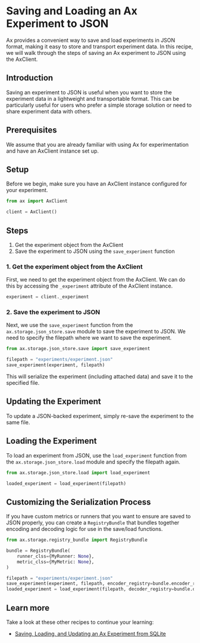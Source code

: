 # Saving and Loading an Ax Experiment to JSON

Ax provides a convenient way to save and load experiments in JSON format, making it easy to store and transport experiment data. In this recipe, we will walk through the steps of saving an Ax experiment to JSON using the AxClient.

## Introduction

Saving an experiment to JSON is useful when you want to store the experiment data in a lightweight and transportable format. This can be particularly useful for users who prefer a simple storage solution or need to share experiment data with others.

## Prerequisites

We assume that you are already familiar with using Ax for experimentation and have an AxClient instance set up.

## Setup

Before we begin, make sure you have an AxClient instance configured for your experiment.

```python
from ax import AxClient

client = AxClient()
```

## Steps

1. Get the experiment object from the AxClient
2. Save the experiment to JSON using the `save_experiment` function

### 1. Get the experiment object from the AxClient

First, we need to get the experiment object from the AxClient. We can do this by accessing the `_experiment` attribute of the AxClient instance.

```python
experiment = client._experiment
```

### 2. Save the experiment to JSON

Next, we use the `save_experiment` function from the `ax.storage.json_store.save` module to save the experiment to JSON. We need to specify the filepath where we want to save the experiment.

```python
from ax.storage.json_store.save import save_experiment

filepath = "experiments/experiment.json"
save_experiment(experiment, filepath)
```

This will serialize the experiment (including attached data) and save it to the specified file.

## Updating the Experiment

To update a JSON-backed experiment, simply re-save the experiment to the same file.

## Loading the Experiment

To load an experiment from JSON, use the `load_experiment` function from the `ax.storage.json_store.load` module and specify the filepath again.

```python
from ax.storage.json_store.load import load_experiment

loaded_experiment = load_experiment(filepath)
```

## Customizing the Serialization Process

If you have custom metrics or runners that you want to ensure are saved to JSON properly, you can create a `RegistryBundle` that bundles together encoding and decoding logic for use in the save/load functions.

```python
from ax.storage.registry_bundle import RegistryBundle

bundle = RegistryBundle(
    runner_clss={MyRunner: None},
    metric_clss={MyMetric: None},
)

filepath = "experiments/experiment.json"
save_experiment(experiment, filepath, encoder_registry=bundle.encoder_registry)
loaded_experiment = load_experiment(filepath, decoder_registry=bundle.decoder_registry)
```

## Learn more

Take a look at these other recipes to continue your learning:

- [Saving, Loading, and Updating an Ax Experiment from SQLite](#)
